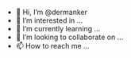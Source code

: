 - 👋 Hi, I’m @dermanker
- 👀 I’m interested in ...
- 🌱 I’m currently learning ...
- 💞️ I’m looking to collaborate on ...
- 📫 How to reach me ...

<!---
dermanker/dermanker is a ✨ special ✨ repository because its `README.md` (this file) appears on your GitHub profile.
You can click the Preview link to take a look at your changes.
--->
